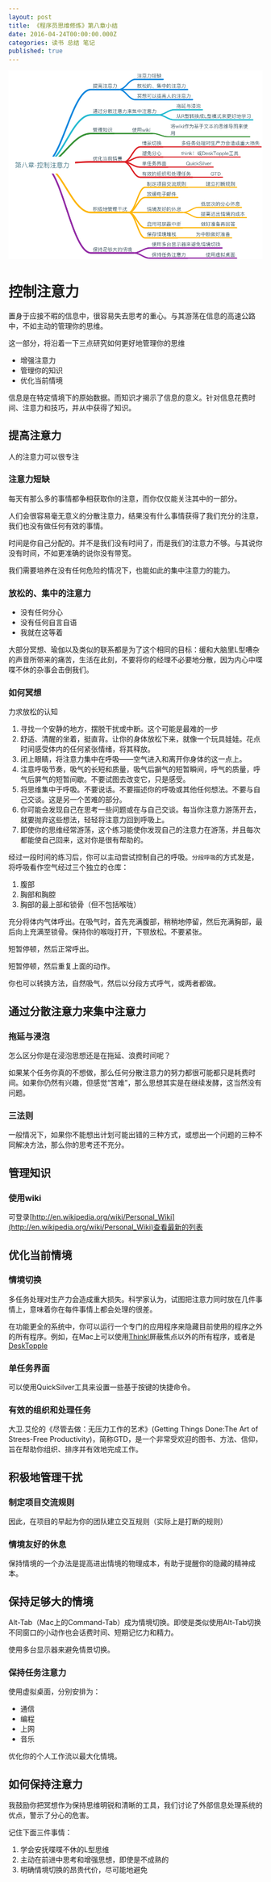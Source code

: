 ```yaml
---
layout: post
title: 《程序员思维修炼》第八章小结
date: 2016-04-24T00:00:00.000Z
categories: 读书 总结 笔记
published: true
---
```



![image](/images/程序员思维修炼-第八章小结.png)

# 控制注意力
置身于应接不暇的信息中，很容易失去思考的重心。与其游荡在信息的高速公路中，不如主动的管理你的思维。

这一部分，将沿着一下三点研究如何更好地管理你的思维

- 增强注意力
- 管理你的知识
- 优化当前情境

信息是在特定情境下的原始数据。而知识才揭示了信息的意义。针对信息花费时间、注意力和技巧，并从中获得了知识。

## 提高注意力
人的注意力可以很专注

### 注意力短缺
每天有那么多的事情都争相获取你的注意，而你仅仅能关注其中的一部分。

人们会很容易毫无意义的分散注意力，结果没有什么事情获得了我们充分的注意，我们也没有做任何有效的事情。

时间是你自己分配的。并不是我们没有时间了，而是我们的注意力不够。与其说你没有时间，不如更准确的说你没有带宽。

我们需要培养在没有任何危险的情况下，也能如此的集中注意力的能力。

### 放松的、集中的注意力

- 没有任何分心
- 没有任何自言自语
- 我就在这等着

大部分冥想、瑜伽以及类似的联系都是为了这个相同的目标：缓和大脑里L型嘈杂的声音所带来的痛苦，生活在此刻，不要将你的经理不必要地分散，因为内心中喋喋不休的杂事会击倒我们。

### 如何冥想
力求放松的认知

1. 寻找一个安静的地方，摆脱干扰或中断。这个可能是最难的一步
2. 舒适、清醒的坐着，挺直背。让你的身体放松下来，就像一个玩具娃娃。花点时间感受体内的任何紧张情绪，将其释放。
3. 闭上眼睛，将注意力集中在呼吸——空气进入和离开你身体的这一点上。
4. 注意呼吸节奏，吸气的长短和质量，吸气后摒气的短暂瞬间，呼气的质量，呼气后屏气的短暂间歇。不要试图去改变它，只是感受。
5. 将思维集中于呼吸。不要说话。不要描述你的呼吸或其他任何想法。不要与自己交谈。这是另一个苦难的部分。
6. 你可能会发现自己在思考一些问题或在与自己交谈。每当你注意力游荡开去，就要抛弃这些想法，轻轻将注意力回到呼吸上。
7. 即使你的思维经常游荡，这个练习能使你发现自己的注意力在游荡，并且每次都能使自己回来，这对你是很有帮助的。

经过一段时间的练习后，你可以主动尝试控制自己的呼吸。`分段呼吸`的方式发是，将呼吸看作空气经过三个独立的仓库：

1. 腹部
2. 胸部和胸腔
3. 胸部的最上部和锁骨（但不包括喉咙）

充分将体内气体呼出。在吸气时，首先充满腹部，稍稍地停留，然后充满胸部，最后向上充满至锁骨。保持你的喉咙打开，下颚放松。不要紧张。

短暂停顿，然后正常呼出。

短暂停顿，然后重复上面的动作。

你也可以转换方法，自然吸气，然后以分段方式呼气，或两者都做。

## 通过分散注意力来集中注意力

### 拖延与浸泡
怎么区分你是在浸泡思想还是在拖延、浪费时间呢？

如果某个任务你真的不想做，那么任何分散注意力的努力都很可能都只是耗费时间。如果你仍然有兴趣，但感觉“苦难”，那么思想其实是在继续发酵，这当然没有问题。

### 三法则
一般情况下，如果你不能想出计划可能出错的三种方式，或想出一个问题的三种不同解决方法，那么你的思考还不充分。

## 管理知识

### 使用wiki
可登录[http://en.wikipedia.org/wiki/Personal_Wiki](http://en.wikipedia.org/wiki/Personal_Wiki)查看最新的列表

## 优化当前情境

### 情境切换
多任务处理对生产力会造成重大损失。科学家认为，试图把注意力同时放在几件事情上，意味着你在每件事情上都会处理的很差。

在功能更全的系统中，你可以运行一个专门的应用程序来隐藏目前使用的程序之外的所有程序。例如，在Mac上可以使用[Think!](http://freeverse.com/apps/app/?id=7013)屏蔽焦点以外的所有程序，或者是[DeskTopple](http://foggynoggin.com/desktopple)

### 单任务界面
可以使用QuickSilver工具来设置一些基于按键的快捷命令。

### 有效的组织和处理任务
大卫.艾伦的《尽管去做：无压力工作的艺术》(Getting Things Done:The Art of Strees-Free Productivity)，简称GTD，是一个非常受欢迎的图书、方法、信仰，旨在帮助你组织、排序并有效地完成工作。

## 积极地管理干扰

### 制定项目交流规则
因此，在项目的早起为你的团队建立交互规则（实际上是打断的规则）

### 情境友好的休息
保持情境的一个办法是提高进出情境的物理成本，有助于提醒你的隐藏的精神成本。

## 保持足够大的情境

Alt-Tab（Mac上的Command-Tab）成为情境切换。即使是类似使用Alt-Tab切换不同窗口的小动作也会话费时间、短期记忆力和精力。

使用多台显示器来避免情景切换。

### 保持任务注意力
使用虚拟桌面，分别安排为：

- 通信
- 编程
- 上网
- 音乐

优化你的个人工作流以最大化情境。

## 如何保持注意力

我鼓励你把冥想作为保持思维明锐和清晰的工具，我们讨论了外部信息处理系统的优点，警示了分心的危害。

记住下面三件事情：

1. 学会安抚喋喋不休的L型思维
2. 主动在前进中思考和增强思想，即使是不成熟的
3. 明确情境切换的昂贵代价，尽可能地避免

